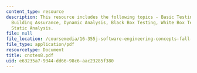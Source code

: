 ```yaml
---
content_type: resource
description: This resource includes the following topics - Basic Testing Guidelines,
  Building Assurance, Dynamic Analysis, Black Box Testing, White Box Testing, and
  Static Analysis.
file: null
file_location: /coursemedia/16-355j-software-engineering-concepts-fall-2005/e63235a79344dd6698c6aac23285f380_cnotes8.pdf
file_type: application/pdf
resourcetype: Document
title: cnotes8.pdf
uid: e63235a7-9344-dd66-98c6-aac23285f380
---
```

